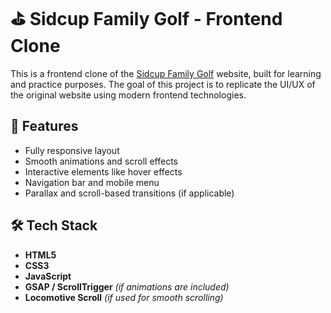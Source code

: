 # ⛳ Sidcup Family Golf - Frontend Clone

This is a frontend clone of the [Sidcup Family Golf](https://sidcupfamilygolf.com/) website, built for learning and practice purposes. The goal of this project is to replicate the UI/UX of the original website using modern frontend technologies.

## 🚀 Features

- Fully responsive layout
- Smooth animations and scroll effects
- Interactive elements like hover effects
- Navigation bar and mobile menu
- Parallax and scroll-based transitions (if applicable)

## 🛠 Tech Stack

- **HTML5**
- **CSS3**
- **JavaScript**
- **GSAP / ScrollTrigger** *(if animations are included)*
- **Locomotive Scroll** *(if used for smooth scrolling)*
